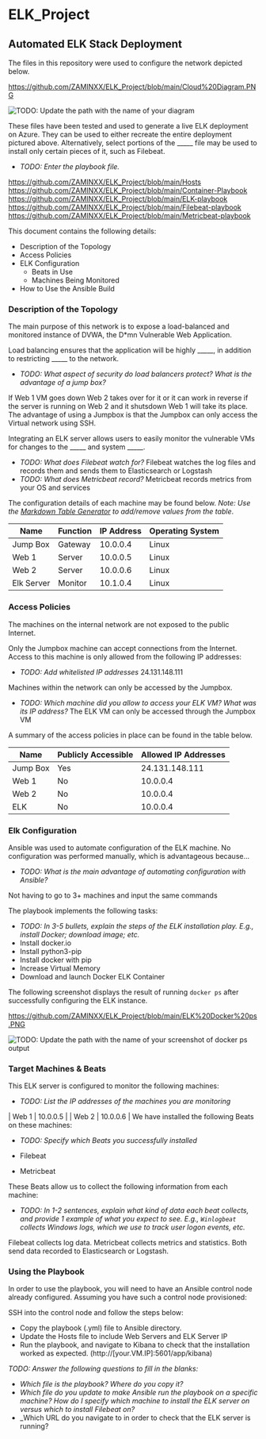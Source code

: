 # ELK_Project

## Automated ELK Stack Deployment

The files in this repository were used to configure the network depicted below.

https://github.com/ZAMINXX/ELK_Project/blob/main/Cloud%20Diagram.PNG 

![TODO: Update the path with the name of your diagram](Images/diagram_filename.png)

These files have been tested and used to generate a live ELK deployment on Azure. They can be used to either recreate the entire deployment pictured above. Alternatively, select portions of the _____ file may be used to install only certain pieces of it, such as Filebeat.

  - _TODO: Enter the playbook file._

https://github.com/ZAMINXX/ELK_Project/blob/main/Hosts
https://github.com/ZAMINXX/ELK_Project/blob/main/Container-Playbook
https://github.com/ZAMINXX/ELK_Project/blob/main/ELK-playbook
https://github.com/ZAMINXX/ELK_Project/blob/main/Filebeat-playbook
https://github.com/ZAMINXX/ELK_Project/blob/main/Metricbeat-playbook

This document contains the following details:
- Description of the Topology
- Access Policies
- ELK Configuration
  - Beats in Use
  - Machines Being Monitored
- How to Use the Ansible Build


### Description of the Topology

The main purpose of this network is to expose a load-balanced and monitored instance of DVWA, the D*mn Vulnerable Web Application.

Load balancing ensures that the application will be highly _____, in addition to restricting _____ to the network.
- _TODO: What aspect of security do load balancers protect? What is the advantage of a jump box?_

If Web 1 VM goes down Web 2 takes over for it or it can work in reverse if the server is running on Web 2 and it shutsdown Web 1 will take its place. The advantage of using a Jumpbox is that the Jumpbox can only access the Virtual network using SSH. 

Integrating an ELK server allows users to easily monitor the vulnerable VMs for changes to the _____ and system _____.
- _TODO: What does Filebeat watch for?_ 
Filebeat watches the log files and records them and sends them to Elasticsearch or Logstash
- _TODO: What does Metricbeat record?_
Metricbeat records metrics from your OS and services

The configuration details of each machine may be found below.
_Note: Use the [Markdown Table Generator](http://www.tablesgenerator.com/markdown_tables) to add/remove values from the table_.

| Name      | Function | IP Address | Operating System |
|-----------|----------|------------|------------------|
| Jump Box  | Gateway  | 10.0.0.4   | Linux            |
| Web 1     | Server   | 10.0.0.5   | Linux            |
| Web 2     | Server   | 10.0.0.6   | Linux            |
| Elk Server| Monitor  | 10.1.0.4   | Linux            |

### Access Policies

The machines on the internal network are not exposed to the public Internet. 

Only the Jumpbox machine can accept connections from the Internet. Access to this machine is only allowed from the following IP addresses:
- _TODO: Add whitelisted IP addresses_
24.131.148.111

Machines within the network can only be accessed by the Jumpbox.
- _TODO: Which machine did you allow to access your ELK VM? What was its IP address?_
The ELK VM can only be accessed through the Jumpbox VM

A summary of the access policies in place can be found in the table below.

| Name     | Publicly Accessible | Allowed IP Addresses |
|----------|---------------------|----------------------|
| Jump Box | Yes                 | 24.131.148.111       |
| Web 1    | No                  | 10.0.0.4             |
| Web 2    | No                  | 10.0.0.4             |
| ELK      | No                  | 10.0.0.4             |

### Elk Configuration

Ansible was used to automate configuration of the ELK machine. No configuration was performed manually, which is advantageous because...
- _TODO: What is the main advantage of automating configuration with Ansible?_

Not having to go to 3+ machines and input the same commands

The playbook implements the following tasks:
- _TODO: In 3-5 bullets, explain the steps of the ELK installation play. E.g., install Docker; download image; etc._
- Install docker.io
- Install python3-pip
- Install docker with pip
- Increase Virtual Memory
- Download and launch Docker ELK Container

The following screenshot displays the result of running `docker ps` after successfully configuring the ELK instance.

https://github.com/ZAMINXX/ELK_Project/blob/main/ELK%20Docker%20ps.PNG

![TODO: Update the path with the name of your screenshot of docker ps output](Images/docker_ps_output.png)

### Target Machines & Beats
This ELK server is configured to monitor the following machines:
- _TODO: List the IP addresses of the machines you are monitoring_

| Web 1 | 10.0.0.5 |
| Web 2 | 10.0.0.6 |
We have installed the following Beats on these machines:
- _TODO: Specify which Beats you successfully installed_

- Filebeat
- Metricbeat

These Beats allow us to collect the following information from each machine:
- _TODO: In 1-2 sentences, explain what kind of data each beat collects, and provide 1 example of what you expect to see. E.g., `Winlogbeat` collects Windows logs, which we use to track user logon events, etc._

Filebeat collects log data. Metricbeat collects metrics and statistics. Both send data recorded to Elasticsearch or Logstash.

### Using the Playbook
In order to use the playbook, you will need to have an Ansible control node already configured. Assuming you have such a control node provisioned: 

SSH into the control node and follow the steps below:
- Copy the playbook (.yml) file to Ansible directory.
- Update the Hosts file to include Web Servers and ELK Server IP
- Run the playbook, and navigate to Kibana to check that the installation worked as expected. (http://[your.VM.IP]:5601/app/kibana)

_TODO: Answer the following questions to fill in the blanks:_
- _Which file is the playbook? Where do you copy it?_
- _Which file do you update to make Ansible run the playbook on a specific machine? How do I specify which machine to install the ELK server on versus which to install Filebeat on?_
- _Which URL do you navigate to in order to check that the ELK server is running?
